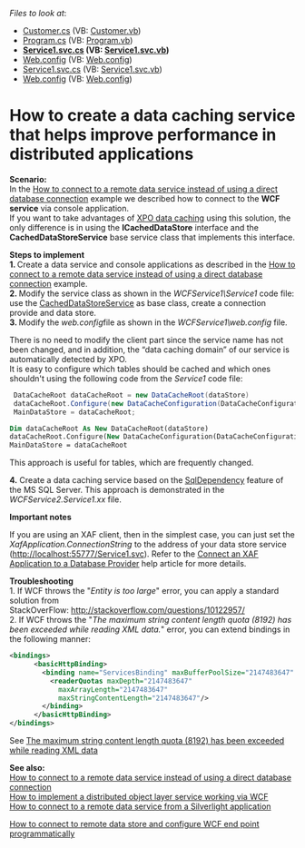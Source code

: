 <!-- default file list -->
*Files to look at*:

* [Customer.cs](./CS/ConsoleApplication1/Customer.cs) (VB: [Customer.vb](./VB/ConsoleApplication1/Customer.vb))
* [Program.cs](./CS/ConsoleApplication1/Program.cs) (VB: [Program.vb](./VB/ConsoleApplication1/Program.vb))
* **[Service1.svc.cs](./CS/WcfService1/Service1.svc.cs) (VB: [Service1.svc.vb](./VB/WcfService1/Service1.svc.vb))**
* [Web.config](./CS/WcfService1/Web.config) (VB: [Web.config](./VB/WcfService1/Web.config))
* [Service1.svc.cs](./CS/WcfService2/Service1.svc.cs) (VB: [Service1.svc.vb](./VB/WcfService2/Service1.svc.vb))
* [Web.config](./CS/WcfService2/Web.config) (VB: [Web.config](./VB/WcfService2/Web.config))
<!-- default file list end -->
# How to create a data caching service that helps improve performance in distributed applications


<p><strong>Scenario:<br /> </strong>In the <a href="https://www.devexpress.com/Support/Center/p/E4930">How to connect to a remote data service instead of using a direct database connection</a> example we described how to connect to the <strong>WCF service</strong> via console application. <br /> If you want to take advantages of <a href="https://documentation.devexpress.com/#XPO/CustomDocument9892"><u>XPO data caching</u></a> using this solution, the only difference is in using the <strong>ICachedDataStore</strong> interface and the <strong>CachedDataStoreService</strong> base service class that implements this interface.</p>
<p><strong>Steps to implement<br /> 1. </strong>Create a data service and console applications as described in the <a href="https://www.devexpress.com/Support/Center/p/E4930">How to connect to a remote data service instead of using a direct database connection</a> example.<u><br /> </u><strong>2. </strong>Modify the service class as shown in the <em>WCFService1\Service1 </em>code file: use the <a href="https://documentation.devexpress.com/#XPO/clsDevExpressXpoDBCachedDataStoreServicetopic"><u>CachedDataStoreService</u></a> as base class, create a connection provide and data store.<br /> <strong>3. </strong>Modify the <em>web.config</em>file as shown in the <em>WCFService1\web.config</em> file.</p>
<p>There is no need to modify the client part since the service name has not been changed, and in addition, the “data caching domain” of our service is automatically detected by XPO.<br /> It is easy to configure which tables should be cached and which ones shouldn't using the following code from the <em>Service1 </em>code file:</p>


```cs
 DataCacheRoot dataCacheRoot = new DataCacheRoot(dataStore)
 dataCacheRoot.Configure(new DataCacheConfiguration(DataCacheConfigurationCaching.InList, "Customer")
 MainDataStore = dataCacheRoot;
```




```vb
Dim dataCacheRoot As New DataCacheRoot(dataStore)
dataCacheRoot.Configure(New DataCacheConfiguration(DataCacheConfigurationCaching.InList, "Customer"))
MainDataStore = dataCacheRoot
```


<p>This approach is useful for tables, which are frequently changed.</p>
<p><strong>4.</strong> Create a data caching service based on the <a href="http://community.devexpress.com/blogs/xpo/archive/2007/05/16/xpo-beta-feature-sqldependency-support.aspx"><u>SqlDependency</u></a> feature of the MS SQL Server. This approach is demonstrated in the <em>WCFService2.Service1.xx </em>file.</p>
<p><strong>Important notes</strong></p>
<p>If you are using an XAF client, then in the simplest case, you can just set the <em>XafApplication.ConnectionString</em> to the address of your data store service (<a href="http://localhost:55777/Service1.svc">http://localhost:55777/Service1.svc</a>). Refer to the <a href="https://documentation.devexpress.com/#Xaf/CustomDocument3155"><u>Connect an XAF Application to a Database Provider</u></a> help article for more details.</p>
<p><strong>Troubleshooting</strong><br />1. If WCF throws the "<em>Entity is too large</em>" error, you can apply a standard solution from StackOverFlow: <a href="http://stackoverflow.com/questions/10122957/">http://stackoverflow.com/questions/10122957/</a><br />2. If WCF throws the "<em>The maximum string content length quota (8192) has been exceeded while reading XML data.</em>" error, you can extend bindings in the following manner:</p>


```xml
<bindings>
      <basicHttpBinding>
        <binding name="ServicesBinding" maxBufferPoolSize="2147483647" maxReceivedMessageSize="2147483647" maxBufferSize="2147483647" transferMode="Streamed" >
          <readerQuotas maxDepth="2147483647"
            maxArrayLength="2147483647"
            maxStringContentLength="2147483647"/>
        </binding>
      </basicHttpBinding>
</bindings>
```


<p>See <a href="http://stackoverflow.com/questions/6600057/the-maximum-string-content-length-quota-8192-has-been-exceeded-while-reading-x">The maximum string content length quota (8192) has been exceeded while reading XML data</a></p>
<p><strong>See also:</strong><br /> <a href="https://www.devexpress.com/Support/Center/p/E4930">How to connect to a remote data service instead of using a direct database connection</a><br /> <a href="https://www.devexpress.com/Support/Center/p/E5072">How to implement a distributed object layer service working via WCF</a><u><br /> </u><a href="https://www.devexpress.com/Support/Center/p/E4993">How to connect to a remote data service from a Silverlight application<br /></a></p>
<p><a href="https://www.devexpress.com/Support/Center/p/E5137">How to connect to remote data store and configure WCF end point programmatically</a></p>

<br/>


